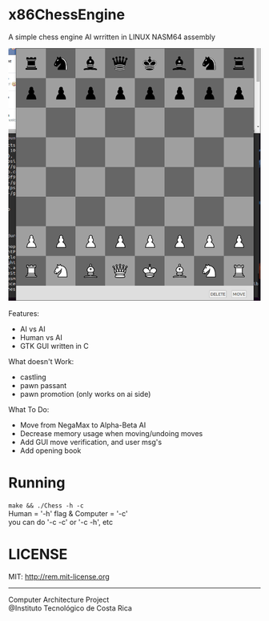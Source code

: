 x86ChessEngine  
=====  

A simple chess engine AI wrritten in LINUX NASM64 assembly  

![alt tag](https://raw.githubusercontent.com/CrSeth/x86ChessEngine/master/hvc.gif?token=AFCwpfAAaVU2gQBT9gk98c31-9Oc9fJWks5Vd8GWwA%3D%3D)

Features:
 * AI vs AI  
 * Human vs AI  
 * GTK GUI written in C  
    
What doesn't Work:
 * castling
 * pawn passant
 * pawn promotion (only works on ai side)
  
What To Do:
 * Move from NegaMax to Alpha-Beta AI  
 * Decrease memory usage when moving/undoing moves 
 * Add GUI move verification, and user msg's
 * Add opening book
  
Running  
====
`make && ./Chess -h -c`  
Human = '-h' flag & Computer = '-c'  
you can do '-c -c' or '-c -h', etc
 

LICENSE
==== 
MIT: http://rem.mit-license.org   

----
Computer Architecture Project  
@Instituto Tecnológico de Costa Rica

  

